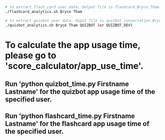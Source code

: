 ```bash
# to extract flash card user data. Output file is flashcard_Bryce_Tham.csv
./flashcard_analytics.sh Bryce Tham

# to extract quizbot user data. Ouput file is quizbot_conversation_Bryce_Tham.csv and quizbot_user_history_Bryce_Tham.csv
./quizbot_analytics.sh Bryce Tham QUIZBOT (or QUIZBOT_DEV)


```

# To calculate the app usage time, please go to 'score_calculator/app_use_time'. 

## Run 'python quizbot_time.py Firstname Lastname' for the quizbot app usage time of the specified user.

## Run 'python flashcard_time.py Firstname Lastname' for the flashcard app usage time of the specified user.